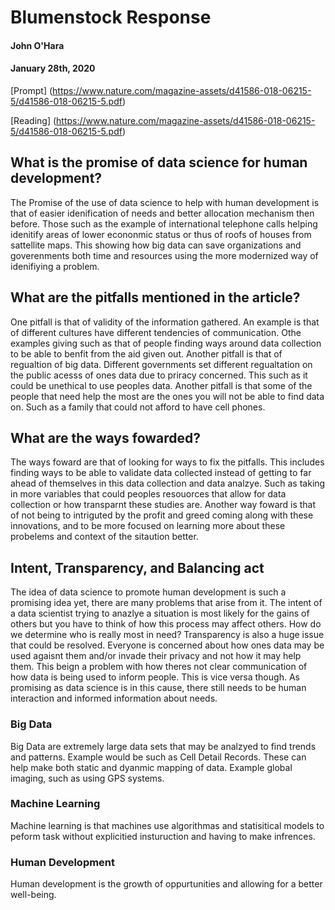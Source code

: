 # Blumenstock Response 
#### John O'Hara

#### January 28th, 2020

[Prompt] (https://www.nature.com/magazine-assets/d41586-018-06215-5/d41586-018-06215-5.pdf)

[Reading] (https://www.nature.com/magazine-assets/d41586-018-06215-5/d41586-018-06215-5.pdf)



## What is the promise of data science for human development?

  The Promise of the use of data science to help with human development is that of easier idenification of needs and better allocation mechanism then before.  Those such as the example of international telephone calls helping idenitify areas of lower econonmic status or thus of roofs of houses from sattellite maps.  This showing how big data can save organizations and goverenments both time and resources using the more modernized way of idenifiying a problem. 
  
## What are the pitfalls mentioned in the article? 

  One pitfall is that of validity of the information gathered. An example is that of different cultures have different tendencies of communication.  Othe examples giving such as that of people finding ways around data collection to be able to benfit from the aid given out. Another pitfall is that of regualtion of big data.  Different governments set different regualtation on the public acesss of ones data due to priracy concerned.  This such as it could be unethical to use peoples data.  Another pitfall is that some of the people that need help the most are the ones you will not be able to find data on.  Such as a family that could not afford to have cell phones.
  
## What are the ways fowarded?  

  The ways foward are that of looking for ways to fix the pitfalls. This includes finding ways to be able to validate data collected instead of getting to far ahead of themselves in this data collection and data analzye.  Such as taking in more variables that could peoples resouorces that allow for data collection or how transparnt these studies are.  Another way foward is that of not being to intriguted by the profit and greed coming along with these innovations, and to be more focused on learning more about these probelems and  context of the sitaution better. 
  
## Intent, Transparency, and Balancing act
 
 The idea of data science to promote human development is such a promising idea yet, there are many problems that arise from it.  The intent of a data scientist trying to anazlye a situation is most likely for the gains of others but you have to think of how this process may affect others. How do we determine who is really most in need? Transparency is also a huge issue that could be resolved.  Everyone is concerned about how ones data may be used agaisnt them and/or invade their privacy and not how it may help them. This beign a problem with how theres not clear communication of how data is being used to inform people.  This is vice versa though.  As promising as data science is in this cause, there still needs to be human interaction and informed information about needs. 
 
### Big Data 
 
 Big Data are extremely large data sets that may be analzyed to find trends and patterns. Example would be such as Cell Detail Records.  These can help make both static and dyanmic mapping of data. Example global imaging, such as using GPS systems. 
 
### Machine Learning 
 
 Machine learning is that machines use algorithmas and statisitical models to peform task without explicitied insturuction and having to make infrences. 

### Human Development 

Human development is the growth of oppurtunities and allowing for a better well-being. 
 
